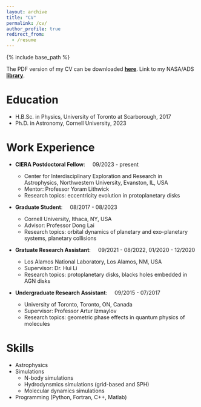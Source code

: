 ```yaml
---
layout: archive
title: "CV"
permalink: /cv/
author_profile: true
redirect_from:
  - /resume
---
```


{% include base_path %}

The PDF version of my CV can be downloaded <a href="https://lijiaru0305.github.io/files/Li_Jiaru_CV_Pub.pdf" target="_blank"><b>here</b></a>. Link to my NASA/ADS <a href="https://ui.adsabs.harvard.edu/public-libraries/yiylY6n_SvmJ3rwZFToSCQ" target="_blank"><b>library</b></a>. 

Education
======
* H.B.Sc. in Physics, University of Toronto at Scarborough, 2017
* Ph.D. in Astronomy, Cornell University, 2023

Work Experience
======
* <b>CIERA Postdoctoral Fellow</b>: &nbsp;&nbsp;&nbsp; 09/2023 - present 
  * Center for Interdisciplinary Exploration and Research in Astrophysics, Northwestern University, Evanston, IL, USA
  * Mentor: Professor Yoram Lithwick
  * Research topics: eccentricity evolution in protoplanetary disks
   
* <b>Graduate Student</b>: &nbsp;&nbsp;&nbsp; 08/2017 - 08/2023 
  * Cornell University, Ithaca, NY, USA
  * Advisor: Professor Dong Lai
  * Research topics: orbital dynamics of planetary and exo-planetary systems, planetary collisions

* <b>Gratuate Research Assistant</b>: &nbsp;&nbsp;&nbsp; 09/2021 - 08/2022, 01/2020 - 12/2020
  * Los Alamos National Laboratory, Los Alamos, NM, USA
  * Supervisor: Dr. Hui Li
  * Research topics: protoplanetary disks, blacks holes embedded in AGN disks

* <b>Undergraduate Research Assistant</b>: &nbsp;&nbsp;&nbsp; 09/2015 - 07/2017
  * University of Toronto, Toronto, ON, Canada
  * Supervisor: Professor Artur Izmaylov
  * Research topics: geometric phase effects in quantum physics of molecules
  
Skills
======
* Astrophysics
* Simulations
  * N-body simulations
  * Hydrodynsmics simulations (grid-based and SPH)
  * Molecular dynamics simulations
* Programming (Python, Fortran, C++, Matlab)

